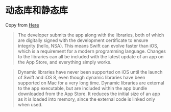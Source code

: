 # 动态库和静态库

Copy from [Here](https://www.infoworld.com/article/2920333/swift-vs-objective-c-10-reasons-the-future-favors-swift.html)

> The developer submits the app along with the libraries, both of which are digitally signed with the development certificate to ensure integrity (hello, NSA). This means Swift can evolve faster than iOS, which is a requirement for a modern programming language. Changes to the libraries can all be included with the latest update of an app on the App Store, and everything simply works.

> Dynamic libraries have never been supported on iOS until the launch of Swift and iOS 8, even though dynamic libraries have been supported on Mac for a very long time. Dynamic libraries are external to the app executable, but are included within the app bundle downloaded from the App Store. It reduces the initial size of an app as it is loaded into memory, since the external code is linked only when used.